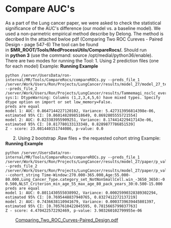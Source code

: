 # Compare AUC's
As a part of the Lung cancer paper, we were asked to check the statistical significance of the AUC's difference (our model vs. a baseline model).
We used a non-parmetric empirical method describe by Delong. The method is decribed In the attached bwloe pdf (Comparing Two ROC Cureves - Paired Design - page 547-6)
The tool can be found in **$MR_ROOT/Tools/MedProcessUtils/CompareRocs/.**
Should run in **python 3** (use the command: source /opt/medial/python36/enable).
 
There are two modes for running the Tool:
1. 
Using 2 prediction files (one for each model)
Example:
**Running Example**
```
python /server/UsersData/ron-internal/MR/Tools/CompareRocs/compareROCs.py --preds_file_1 /server/Work/Users/Ron/Projects/LungCancer/results/model_27/model_27_test.preds --preds_file_2 /server/Work/Users/Ron/Projects/LungCancer/results/Tammemagi_nsclc_ever_smokers_smoking_intensity/Tammemagi_nsclc_ever_smokers_smoking_intensity_non_linear_test.preds
sys:1: DtypeWarning: Columns (1,2,3,4,5,6) have mixed types. Specify dtype option on import or set low_memory=False.
preds are equal
model 1: AUC: 0.8647144227120102, Variance: 5.427313956814398e-06, estimated 95% CI: [0.8601482898518649, 0.8692805555721554]
model 2: AUC: 0.823383955909251, Variance: 8.174414229417143e-06, estimated 95% CI: [0.817780133133348, 0.8289877786851539]
Z - score: 23.081440151744086, p-value: 0.0
```
 
 
 
2. 
Using 2 bootstrap .Raw files + the requested cohort string
Example:
**Running Example**
```
python /server/UsersData/ron-internal/MR/Tools/CompareRocs/compareROCs.py --preds_file_1 /server/Work/Users/Ron/Projects/LungCancer/results/model_27/paper/p_value_bs_out_1.Raw --preds_file_2 /server/Work/Users/Ron/Projects/LungCancer/results/model_27/paper/p_value_bs_out_2.Raw --cohort_string Time-Window:270.000-365.000,Age:55.000-80.000,Lung_Cancer_Type.category_set_NotNonSmallCell.win_-3650_3650:-0.500-0.500,NLST_Criterion_min_age_55_max_age_80_pack_years_30:0.500-15.000
preds are equal
model 1: AUC: 0.8011430555038992, Variance: 0.00025990328389302294, estimated 95% CI: [0.7695448837940765, 0.8327412272137219]
model 2: AUC: 0.7436638110941679, Variance: 0.0003739639445801397, estimated 95% CI: [0.7057610422045595, 0.7815665799837763]
Z - score: 4.470422572292469, p-value: 3.903260102799955e-06
```
 
 
 
 
[Comparing_Two_ROC_Curves-Paired_Design.pdf](/attachments/11207107/11207109.pdf)
